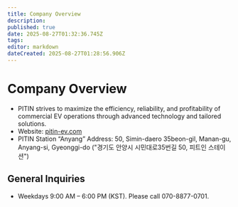 ```yaml
---
title: Company Overview
description: 
published: true
date: 2025-08-27T01:32:36.745Z
tags: 
editor: markdown
dateCreated: 2025-08-27T01:28:56.906Z
---
```


# Company Overview

- PITIN strives to maximize the efficiency, reliability, and profitability of commercial EV operations through advanced technology and tailored solutions.
- Website: [pitin-ev.com](http://pitin-ev.com)
- PITIN Station “Anyang” Address: 50, Simin-daero 35beon-gil, Manan-gu, Anyang-si, Gyeonggi-do ("경기도 안양시 시민대로35번길 50, 피트인 스테이션")

## General Inquiries

- Weekdays 9:00 AM – 6:00 PM (KST). Please call 070-8877-0701.